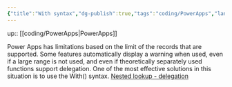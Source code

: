 ```yaml
---
{"title":"With syntax","dg-publish":true,"tags":"coding/PowerApps","language":"en","permalink":"/coding/with-syntax/","dgPassFrontmatter":true}
---
```


up:: [[coding/PowerApps\|PowerApps]]

Power Apps has limitations based on the limit of the records that are supported. Some features automatically display a warning when used, even if a large range is not used, and even if theoretically separately used functions support delegation.
  One of the most effective solutions in this situation is to use the With() syntax.
[Nested lookup - delegation](https://powerusers.microsoft.com/t5/Building-PowerApps/Nested-lookup-delegation/td-p/1304217)
